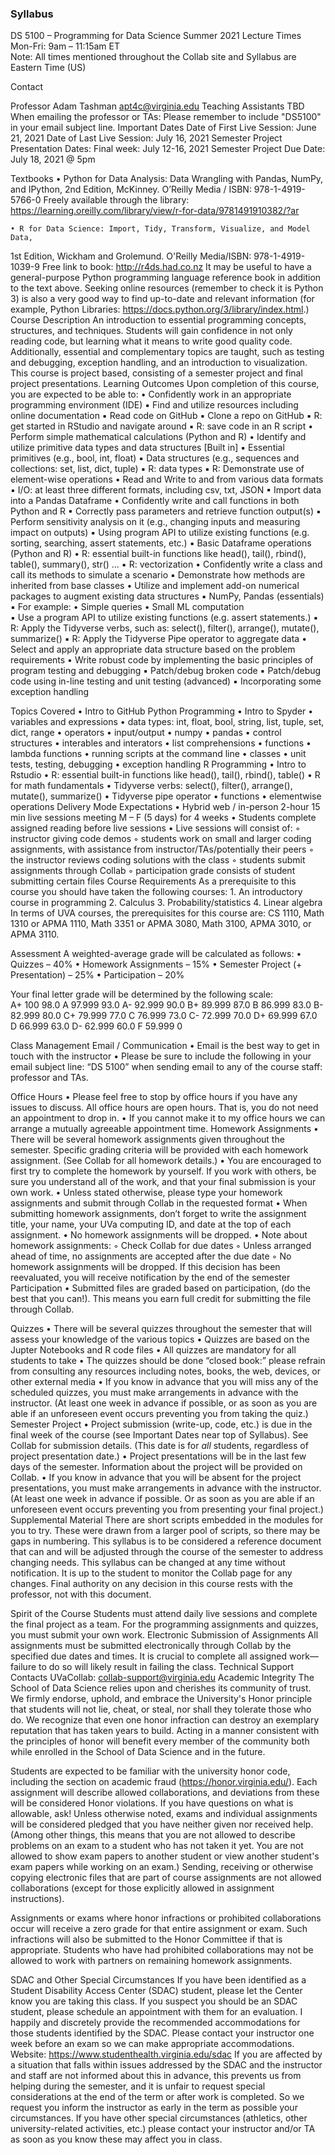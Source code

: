 ### Syllabus
DS 5100 – Programming for Data Science
Summer 2021
Lecture Times
Mon-Fri: 9am – 11:15am ET  
Note: All times mentioned throughout the Collab site and Syllabus are Eastern Time (US)

Contact

Professor
Adam Tashman
apt4c@virginia.edu
Teaching Assistants
TBD
When emailing the professor or TAs: Please remember to include "DS5100" in your email subject line.
Important Dates
Date of First Live Session: June 21, 2021
Date of Last Live Session: July 16, 2021
Semester Project Presentation Dates:  Final week: July 12-16, 2021
Semester Project Due Date: July 18, 2021 @ 5pm


Textbooks 
    • Python for Data Analysis: Data Wrangling with Pandas, NumPy, and IPython, 
2nd Edition, McKinney. O’Reilly Media / ISBN: 978-1-4919-5766-0  	Freely available through the library:
https://learning.oreilly.com/library/view/r-for-data/9781491910382/?ar
 
    • R for Data Science: Import, Tidy, Transform, Visualize, and Model Data, 
1st Edition, Wickham and Grolemund. O'Reilly Media/ISBN: 978-1-4919-1039-9 	Free link to book: http://r4ds.had.co.nz 
It may be useful to have a general-purpose Python programming language reference book in addition to the text above. Seeking online resources (remember to check it is Python 3) is also a very good way to find up-to-date and relevant information (for example, Python Libraries: https://docs.python.org/3/library/index.html.)
Course Description
An introduction to essential programming concepts, structures, and techniques. Students will gain confidence in not only reading code, but learning what it means to write good quality code. Additionally, essential and complementary topics are taught, such as testing and debugging, exception handling, and an introduction to visualization. This course is project based, consisting of a semester project and final project presentations.
 Learning Outcomes
Upon completion of this course, you are expected to be able to:
    • Confidently work in an appropriate programming environment (IDE)
            ▪ Find and utilize resources including online documentation
            ▪ Read code on GitHub
            ▪ Clone a repo on GitHub
            ▪ R: get started in RStudio and navigate around
            ▪ R: save code in an R script
    • Perform simple mathematical calculations (Python and R)
    • Identify and utilize primitive data types and data structures [Built in]
            ▪ Essential primitives (e.g., bool, int, float)
            ▪ Data structures (e.g., sequences and collections: set, list, dict, tuple)
            ▪ R: data types
            ▪ R: Demonstrate use of element-wise operations
    • Read and Write to and from various data formats
            ▪ I/O: at least three different formats, including csv, txt, JSON
            ▪ Import data into a Pandas Dataframe
    •  Confidently write and call functions in both Python and R
            ▪ Correctly pass parameters and retrieve function output(s)
            ▪ Perform sensitivity analysis on it (e.g., changing inputs and measuring impact on outputs)
            ▪ Using program API to utilize existing functions (e.g. sorting, searching, assert statements, etc.)
            ▪ Basic Dataframe operations (Python and R)
                • R: essential built-in functions like head(), tail(), rbind(), table(), summary(), str() ...
            ▪ R: vectorization
    • Confidently write a class and call its methods to simulate a scenario
            ▪ Demonstrate how methods are inherited from base classes
    • Utilize and implement add-on numerical packages to augment existing data structures
            ▪ NumPy, Pandas (essentials)
            ▪ For example:
                • Simple queries
                • Small ML computation	
            ▪ Use a program API to utilize existing functions (e.g. assert statements.)
            ▪ R: Apply the Tidyverse verbs, such as: select(), filter(), arrange(), mutate(), summarize()
            ▪ R: Apply the Tidyverse Pipe operator to aggregate data
    • Select and apply an appropriate data structure based on the problem requirements
    • Write robust code by implementing the basic principles of program testing and debugging
            ▪ Patch/debug broken code
            ▪ Patch/debug code using in-line testing and unit testing (advanced)
            ▪ Incorporating some exception handling 







Topics Covered
    • Intro to GitHub
Python Programming
    • Intro to Spyder
    • variables and expressions
    • data types: int, float, bool, string, list, tuple, set, dict, range
    • operators
    • input/output
    • numpy
    • pandas
    • control structures
    • interables and interators
    • list comprehensions
    • functions
    • lambda functions
    • running scripts at the command line
    • classes
    • unit tests, testing, debugging
    • exception handling
R Programming
    • Intro to Rstudio
    • R: essential built-in functions like head(), tail(), rbind(), table()
    • R for math fundamentals
    • Tidyverse verbs: select(), filter(), arrange(), mutate(), summarize()
    • Tidyverse pipe operator
    • functions
    • elementwise operations
 Delivery Mode Expectations
    • Hybrid web / in-person 2-hour 15 min live sessions meeting M – F (5 days) for 4 weeks
    • Students complete assigned reading before live sessions
    • Live sessions will consist of:
        ◦ instructor giving code demos
        ◦ students work on small and larger coding assignments, with assistance from instructor/TAs/potentially their peers
        ◦ the instructor reviews coding solutions with the class
        ◦ students submit assignments through Collab
        ◦ participation grade consists of student submitting certain files 
Course Requirements
As a prerequisite to this course you should have taken the following courses:
    1. An introductory course in programming
    2. Calculus
    3. Probability/statistics
    4. Linear algebra
In terms of UVA courses, the prerequisites for this course are:  CS 1110, Math 1310 or APMA 1110, Math 3351 or APMA 3080, Math 3100, APMA 3010, or APMA 3110. 





Assessment
A weighted-average grade will be calculated as follows:
    • Quizzes – 40%
    • Homework Assignments – 15%
    • Semester Project (+ Presentation) – 25%
    • Participation – 20%

Your final letter grade will be determined by the following scale:                                                      
A+
100
98.0
A
97.999
93.0
A-
92.999
90.0
B+
89.999
87.0
B
86.999
83.0
B-
82.999
80.0
C+
79.999
77.0
C
76.999
73.0
C-
72.999
70.0
D+
69.999
67.0
D
66.999
63.0
D-
62.999
60.0
F
59.999
0



Class Management
Email / Communication
    • Email is the best way to get in touch with the instructor
    • Please be sure to include the following in your email subject line: “DS 5100” when sending email to any of the course staff: professor and TAs.

Office Hours
    • Please feel free to stop by office hours if you have any issues to discuss. All office hours are open hours. That is, you do not need an appointment to drop in.
    • If you cannot make it to my office hours we can arrange a mutually agreeable appointment time. 
Homework Assignments
    • There will be several homework assignments given throughout the semester. Specific grading criteria will be provided with each homework assignment. (See Collab for all homework details.)
    • You are encouraged to first try to complete the homework by yourself.  If you work with others, be sure you understand all of the work, and that your final submission is your own work.
    • Unless stated otherwise, please type your homework assignments and submit through Collab in the requested format
    • When submitting homework assignments, don’t forget to write the assignment title, your name, your UVa computing ID, and date at the top of each assignment.
    • No homework assignments will be dropped.
    • Note about homework assignments:
        ◦ Check Collab for due dates
        ◦ Unless arranged ahead of time, no assignments are accepted after the due date
        ◦ No homework assignments will be dropped. If this decision has been reevaluated, you will receive notification by the end of the semester
Participation
    • Submitted files are graded based on participation, (do the best that you can!). This means you earn full credit for submitting the file through Collab.


Quizzes
    • There will be several quizzes throughout the semester that will assess your knowledge of the various topics
    • Quizzes are based on the Jupter Notebooks and R code files
    • All quizzes are mandatory for all students to take
    • The quizzes should be done “closed book:” please refrain from consulting any resources including notes, books, the web, devices, or other external media 
    • If you know in advance that you will miss any of the scheduled quizzes, you must make arrangements in advance with the instructor. (At least one week in advance if possible, or as soon as you are able if an unforeseen event occurs preventing you from taking the quiz.)
Semester Project
    • Project submission (write-up, code, etc.) is due in the final week of the course (see Important Dates near top of Syllabus). See Collab for submission details. (This date is for *all* students, regardless of project presentation date.)
    • Project presentations will be in the last few days of the semester. 
Information about the project will be provided on Collab.
    • If you know in advance that you will be absent for the project presentations, you must make arrangements in advance with the instructor. (At least one week in advance if possible. Or as soon as you are able if an unforeseen event occurs preventing you from presenting your final project.)
Supplemental Material
There are short scripts embedded in the modules for you to try.  These were drawn from a larger pool of scripts, so there may be gaps in numbering. 
This syllabus is to be considered a reference document that can and will be adjusted through the course of the semester to address changing needs. This syllabus can be changed at any time without notification. It is up to the student to monitor the Collab page for any changes. Final authority on any decision in this course rests with the professor, not with this document.

Spirit of the Course
Students must attend daily live sessions and complete the final project as a team. For the programming assignments and quizzes, you must submit your own work.
Electronic Submission of Assignments
All assignments must be submitted electronically through Collab by the specified due dates and times. It is crucial to complete all assigned work—failure to do so will likely result in failing the class.
Technical Support Contacts
UVaCollab: collab-support@virginia.edu
Academic Integrity
The School of Data Science relies upon and cherishes its community of trust. We firmly endorse, uphold, and embrace the University's Honor principle that students will not lie, cheat, or steal, nor shall they tolerate those who do. We recognize that even one honor infraction can destroy an exemplary reputation that has taken years to build. Acting in a manner consistent with the principles of honor will benefit every member of the community both while enrolled in the School of Data Science and in the future.

Students are expected to be familiar with the university honor code, including the section on academic fraud (https://honor.virginia.edu/). Each assignment will describe allowed collaborations, and deviations from these will be considered Honor violations. If you have questions on what is allowable, ask! Unless otherwise noted, exams and individual assignments will be considered pledged that you have neither given nor received help. (Among other things, this means that you are not allowed to describe problems on an exam to a student who has not taken it yet. You are not allowed to show exam papers to another student or view another student's exam papers while working on an exam.) Sending, receiving or otherwise copying electronic files that are part of course assignments are not allowed collaborations (except for those explicitly allowed in assignment instructions).
 
Assignments or exams where honor infractions or prohibited collaborations occur will receive a zero grade for that entire assignment or exam. Such infractions will also be submitted to the Honor Committee if that is appropriate. Students who have had prohibited collaborations may not be allowed to work with partners on remaining homework assignments.

SDAC and Other Special Circumstances
If you have been identified as a Student Disability Access Center (SDAC) student, please let the Center know you are taking this class. If you suspect you should be an SDAC student, please schedule an appointment with them for an evaluation. I happily and discretely provide the recommended accommodations for those students identified by the SDAC. Please contact your instructor one week before an exam so we can make appropriate accommodations.
Website:  https://www.studenthealth.virginia.edu/sdac
If you are affected by a situation that falls within issues addressed by the SDAC and the instructor and staff are not informed about this in advance, this prevents us from helping during the semester, and it is unfair to request special considerations at the end of the term or after work is completed. So we request you inform the instructor as early in the term as possible your circumstances. If you have other special circumstances (athletics, other university-related activities, etc.) please contact your instructor and/or TA as soon as you know these may affect you in class.
